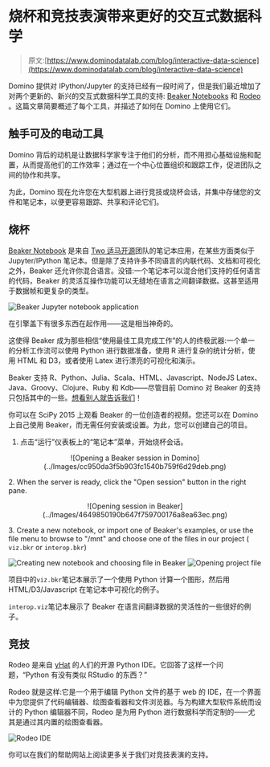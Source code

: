 # 烧杯和竞技表演带来更好的交互式数据科学

> 原文:[https://www.dominodatalab.com/blog/interactive-data-science](https://www.dominodatalab.com/blog/interactive-data-science)

Domino 提供对 IPython/Jupyter 的支持已经有一段时间了，但是我们最近增加了对两个更新的、新兴的交互式数据科学工具的支持: [Beaker Notebooks](https://beakernotebook.com/) 和 [Rodeo](https://github.com/yhat/rodeo) 。这篇文章简要概述了每个工具，并描述了如何在 Domino 上使用它们。

## 触手可及的电动工具

Domino 背后的动机是让数据科学家专注于他们的分析，而不用担心基础设施和配置，从而提高他们的工作效率；通过在一个中心位置组织和跟踪工作，促进团队之间的协作和共享。

为此，Domino 现在允许您在大型机器上进行竞技或烧杯会话，并集中存储您的文件和笔记本，以便更容易跟踪、共享和评论它们。

## 烧杯

[Beaker Notebook](https://beakernotebook.com/) 是来自 [Two 适马开源](https://www.twosigma.com/)团队的笔记本应用，在某些方面类似于 Jupyter/IPython 笔记本。但是除了支持许多不同语言的内联代码、文档和可视化之外，Beaker 还允许你混合语言。没错:一个笔记本可以混合他们支持的任何语言的代码，Beaker 的灵活互操作功能可以无缝地在语言之间翻译数据。这甚至适用于数据帧和更复杂的类型。

![Beaker Jupyter notebook application](../Images/ec3ed2d6c3b853abbad3c7a6ae743dac.png)

在引擎盖下有很多东西在起作用——这是相当神奇的。

这使得 Beaker 成为那些相信“使用最佳工具完成工作”的人的终极武器:一个单一的分析工作流可以使用 Python 进行数据准备，使用 R 进行复杂的统计分析，使用 HTML 和 D3，或者使用 Latex 进行漂亮的可视化和演示。

Beaker 支持 R、Python、Julia、Scala、HTML、Javascript、NodeJS Latex、Java、Groovy、Clojure、Ruby 和 Kdb——尽管目前 Domino 对 Beaker 的支持只包括其中的一些。[想看别人就告诉我们](mailto:support@dominodatalab.com?utm_source=blog&utm_medium=post&utm_campaign=interactive-data-science)！

你可以在 SciPy 2015 上观看 Beaker 的一位创造者的视频。您还可以在 Domino 上自己使用 Beaker，而无需任何安装或设置。为此，您可以创建自己的项目。

1.  点击“运行”仪表板上的“笔记本”菜单，开始烧杯会话。

<center>![Opening a Beaker session in Domino](../Images/cc950da3f5b903fc1540b759f6d29deb.png)</center>

2\. When the server is ready, click the "Open session" button in the right pane.

<center>![Opening session in Beaker](../Images/4649850190b647f759700176a8ea63ec.png)</center>

3\. Create a new notebook, or import one of Beaker's examples, or use the file menu to browse to "/mnt" and choose one of the files in our project ( `viz.bkr` or `interop.bkr`)

![Creating new notebook and choosing file in Beaker](../Images/f14626cb7a5742a700a5dc1f598fe72a.png) ![Opening project file](../Images/4935abb4c9d3a582050de6d725a71647.png)

项目中的`viz.bkr`笔记本展示了一个使用 Python 计算一个图形，然后用 HTML/D3/Javascript 在笔记本中可视化的例子。

`interop.viz`笔记本展示了 Beaker 在语言间翻译数据的灵活性的一些很好的例子。

## 竞技

Rodeo 是来自 [yHat](https://www.yhathq.com/) 的人们的开源 Python IDE。它回答了这样一个问题，“Python 有没有类似 RStudio 的东西？”

Rodeo 就是这样:它是一个用于编辑 Python 文件的基于 web 的 IDE，在一个界面中为您提供了代码编辑器、绘图查看器和文件浏览器。与为构建大型软件系统而设计的 Python 编辑器不同，Rodeo 是为用 Python 进行数据科学而定制的——尤其是通过其内置的绘图查看器。

![Rodeo IDE](../Images/bbc421fb9df7100fcb52706654569165.png)

你可以在我们的帮助网站上阅读更多关于我们对竞技表演的支持。